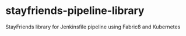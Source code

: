 # stayfriends-pipeline-library
StayFriends library for Jenkinsfile pipeline using Fabric8 and Kubernetes
